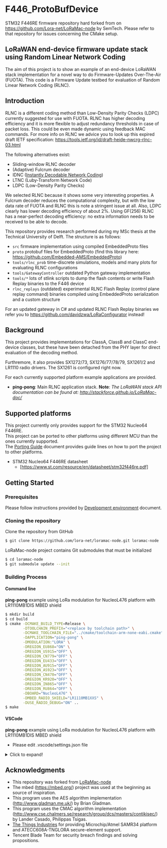 # F446_ProtoBufDevice
STM32 F446RE firmware repository hard forked from on https://github.com/Lora-net/LoRaMac-node by SemTech.
Please refer to that repository for issues concerning the CMake setup.

## LoRaWAN end-device firmware update stack using Random Linear Network Coding

The aim of this project is to show an example of an end-device LoRaWAN stack implementation for a novel way to do Firmware-Updates Over-The-Air (FUOTA). This code is a Firmware Update testbed for evaluation of Random Linear Network Coding (RLNC).

## Introduction

RLNC is a different coding method than Low-Density Parity Checks (LDPC) currently suggested for use with FUOTA. RLNC has higher decoding efficiency and it is more flexible to adjust redundancy thresholds in case of packet loss. This could be even made dynamic using feedback MAC commands.
For more info on RLNC we advice you to look up this expired draft IETF specification:
https://tools.ietf.org/id/draft-heide-nwcrg-rlnc-03.html

The following alternatives exist:
- Sliding-window RLNC decoder
- (Adaptive) Fulcrum decoder
- IDNC ([Instantly Decodable Network Coding](https://www.researchgate.net/publication/277722795_Performance_Characterization_and_Transmission_Schemes_for_Instantly_Decodable_Network_Coding_in_Wireless_Broadcast))
- LTNC (Luby-Transform Network Code)
- LDPC (Low-Density Parity Checks)

We selected RLNC because it shows some very interesting properties. A Fulcrum decoder reduces the computational complexity, but with the low data rate of FUOTA and RLNC this is note a stringent issue at all. Also, LDPC clearly has lower decoding efficiency of about 2%. Using GF(256) RLNC has a near-perfect decoding efficiency: no extra information needs to be received to be able to decode.

This repository provides research performed during my MSc thesis at the Technical University of Delft. 
The structure is as follows:
- `src` firmware implementation using compiled EmbeddedProto files
- `proto` protobuf files for EmbeddedProto (find this library here: https://github.com/Embedded-AMS/EmbeddedProto)
- `tools/rlnc_prob` time-discrete simulations, models amd many plots for evaluating RLNC configurations 
- `tools/GatewayController` outdated Python gateway implementation
- `tools/*` lots of stlink scripts to dump the flash contents or write Flash Replay binaries to the F446 device
- `rlnc_replays` (outdated) experimental RLNC Flash Replay (control plane replay command) binaries compiled using EmbeddedProto serialization and a custom structure

For an updated gateway in C# and updated RLNC Flash Replay binaries we refer you to https://github.com/davidzwa/LoRaConfigurator instead!

## Background 

This project provides implementations for ClassA, ClassB and ClassC end-device classes, but these have been detached from the PHY layer for direct evaluation of the decoding method.

Furthremore, it also provides SX1272/73, SX1276/77/78/79, SX1261/2 and LR1110 radio drivers. The SX1261 is configured right now.

For each currently supported platform example applications are provided.
* **ping-pong**: Main RLNC application stack.
**Note**: *The LoRaWAN stack API documentation can be found at: http://stackforce.github.io/LoRaMac-doc/*

## Supported platforms

This project currently only provides support for the STM32 Nucleo64 F446RE.  
This project can be ported to other platforms using different MCU than the ones currently supported.  
The [Porting Guide](https://stackforce.github.io/LoRaMac-doc/LoRaMac-doc-v4.5.1/_p_o_r_t_i_n_g__g_u_i_d_e.html) document provides guide lines on how to port the project to other platforms.

* STM32 Nucleo64 F446RE datasheet
  * [https://www.st.com/resource/en/datasheet/stm32f446re.pdf]

## Getting Started

### Prerequisites

Please follow instructions provided by [Development environment](doc/development-environment.md) document.

### Cloning the repository

Clone the repository from GitHub

```bash
$ git clone https://github.com/lora-net/loramac-node.git loramac-node
```

LoRaMac-node project contains Git submodules that must be initialized

```bash
$ cd loramac-node
$ git submodule update --init
```

### Building Process

#### Command line

**ping-pong** example using LoRa modulation for NucleoL476 platform with LR1110MB1DIS MBED shield

```bash
$ mkdir build
$ cd build
$ cmake -DCMAKE_BUILD_TYPE=Release \
        -DTOOLCHAIN_PREFIX="<replace by toolchain path>" \
        -DCMAKE_TOOLCHAIN_FILE="../cmake/toolchain-arm-none-eabi.cmake" \
        -DAPPLICATION="ping-pong" \
        -DMODULATION:"LORA" \
        -DREGION_EU868="ON" \
        -DREGION_US915="OFF" \
        -DREGION_CN779="OFF" \
        -DREGION_EU433="OFF" \
        -DREGION_AU915="OFF" \
        -DREGION_AS923="OFF" \
        -DREGION_CN470="OFF" \
        -DREGION_KR920="OFF" \
        -DREGION_IN865="OFF" \
        -DREGION_RU864="OFF" \
        -DBOARD="NucleoL476" \
        -DMBED_RADIO_SHIELD="LR1110MB1XXS" \
        -DUSE_RADIO_DEBUG="ON" ..
$ make
```

#### VSCode

**ping-pong** example using LoRa modulation for NucleoL476 platform with LR1110MB1DIS MBED shield

* Please edit .vscode/settings.json file

<details>
  <summary>Click to expand!</summary>
<p>

```json
// Place your settings in this file to overwrite default and user settings.
{
    "cmake.configureSettings": {

        // In case your GNU ARM-Toolchain is not installed under the default
        // path:
        //     Windows : No default path. Specify the path where the
        //               toolchain is installed. i.e:
        //               "C:/PROGRA~2/GNUTOO~1/92019-~1".
        //     Linux   : /usr
        //     OSX     : /usr/local
        // It is required to uncomment and to fill the following line.
        "TOOLCHAIN_PREFIX":"/path/to/toolchain",

        // In case your OpenOCD is not installed under the default path:
        //     Windows : C:/openocd/bin/openocd.exe
        //     Linux   : /usr/bin/openocd
        //     OSX     : /usr/local/bin/openocd
        // Please uncomment the following line and fill it accordingly.
        //"OPENOCD_BIN":"C:/openocd/bin/openocd.exe",

        // Specifies the path to the CMAKE toolchain file.
        "CMAKE_TOOLCHAIN_FILE":"cmake/toolchain-arm-none-eabi.cmake",

        // Determines the application. You can choose between:
        // LoRaMac (Default), ping-pong, rx-sensi, tx-cw.
        "APPLICATION":"ping-pong",

        // Select LoRaMac sub project. You can choose between:
        // periodic-uplink-lpp, fuota-test-01.
        "SUB_PROJECT":"periodic-uplink-lpp",

        // Switch for Class B support of LoRaMac:
        "CLASSB_ENABLED":"ON",

        // Select the active region for which the stack will be initialized.
        // You can choose between:
        // LORAMAC_REGION_EU868, LORAMAC_REGION_US915, ..
        "ACTIVE_REGION":"LORAMAC_REGION_EU868",

        // Select the type of modulation, applicable to the ping-pong or
        // rx-sensi applications. You can choose between:
        // LORA or FSK
        "MODULATION":"LORA",

        // Target board, the following boards are supported:
        // NAMote72, NucleoL073 (Default), NucleoL152, NucleoL476, SAMR34, SKiM880B, SKiM980A, SKiM881AXL, B-L072Z-LRWAN1.
        "BOARD":"NucleoL476",

        // MBED Radio shield selection. (Applies only to Nucleo platforms)
        // The following shields are supported:
        // SX1272MB2DAS, SX1276MB1LAS, SX1276MB1MAS, SX1261MBXBAS(Default), SX1262MBXCAS, SX1262MBXDAS, LR1110MB1XXS.
        "MBED_RADIO_SHIELD":"SX1261MBXBAS",

        // Secure element type selection the following are supported
        // SOFT_SE(Default), LR1110_SE, ATECC608A_TNGLORA_SE
        "SECURE_ELEMENT":"SOFT_SE",

        // Secure element is pre-provisioned
        "SECURE_ELEMENT_PRE_PROVISIONED":"ON",

        // Region support activation, Select the ones you want to support.
        // By default only REGION_EU868 support is enabled.
        "REGION_EU868":"ON",
        "REGION_US915":"OFF",
        "REGION_CN779":"OFF",
        "REGION_EU433":"OFF",
        "REGION_AU915":"OFF",
        "REGION_AS923":"OFF",
        "REGION_CN470":"OFF",
        "REGION_KR920":"OFF",
        "REGION_IN865":"OFF",
        "REGION_RU864":"OFF",
        "USE_RADIO_DEBUG":"ON"
    }
}
```
</p>
</details>

## Acknowledgments

* This repository was forked from [LoRaMac-node](https://github.com/Lora-net/LoRaMac-node/tree/master)
* The mbed (https://mbed.org/) project was used at the beginning as source of
inspiration.
* This program uses the AES algorithm implementation (http://www.gladman.me.uk/) by Brian Gladman.
* This program uses the CMAC algorithm implementation
(http://www.cse.chalmers.se/research/group/dcs/masters/contikisec/) by Lander Casado, Philippas Tsigas.
* [The Things Industries](https://www.thethingsindustries.com/) for providing
 Microchip/Atmel SAMR34 platform and ATECC608A-TNGLORA secure-element support.
* Tencent Blade Team for security breach findings and solving propositions.
